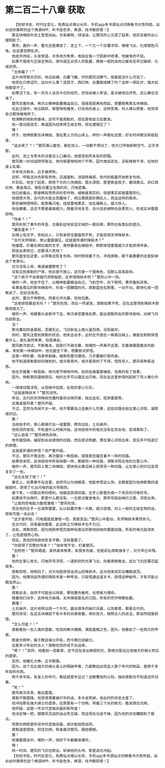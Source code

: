 # 第二百二十八章 获取
        【告知书友，时代在变化，免费站点难以长存，手机app多书源站点切换看书大势所趋，站长给你推荐的这个换源APP，听书音色多、换源、找书都好使！】
       第五块梯田中泥土莹莹灿灿，也有植物，绿油油，让楚风的心又提了起来，他实在被炸出心理阴影了。
       果然，轰的一声，雷光还是爆发了，泥土下，一个又一个白薯浮现，嗖嗖飞出，化成银色闪电，在这里狂劈乱炸。
       他皮开肉绽，头发倒竖，许多地方焦黑，电弧在每一寸肌肤中喷薄，他被电的不轻。
       如果不是成为王级生物后，体内诞生出惊人的能量，换做一般的血肉之躯肯定早已破碎，化成灰烬。
       “太倒霉了！”
       这片地带银光交织，地瓜纵横，白薯飞舞，炸的楚风没脾气，简直是没什么可说了。
       他现在只想诅咒，这叫什么事？连茄子、西红柿、白薯都成精了吗？这样一顿乱炸，强大如他都受不了。
       如果活下去，有一天对人谈及今日的经历，恐怕会被人笑话，差点被地瓜炸死，这么糗也没谁了。
       楚风忍着伤痛，再次以精神能量搬运自己，摇摇晃晃离地而起，想要脱离第五块梯田。
       在此过城中，地瓜跳跃，噼里啪啦撞来，打在他的身上，这种苦难，外人难以想象，他觉得自己都快被电熟了。
       他清晰的闻到肉香味，这可不是席勒的，现在是他自己在散发。
       他一度动摇信念，难道因为经常烤王级生物，现在遭报应了？
       嗖！
       终于，他挣脱第五块梯田，落在更上方的山体上，砰的一声砸在这里，好长时间都没有能起身。
       “逃出来了？！”楚风满心喜悦，躺在地上，一动都不想动了，他大口呼吸新鲜空气，近乎贪婪。
       此时，泥土与草木的淡香没入口鼻间，他感觉前所未有的舒服。
       楚风第一时间运转呼吸法，体内噼里啪啦响个不停，因为电弧还在，没有释放干净，在他的身上乱窜。
       许多地方麻木，近乎被烤熟。
       还好，呼吸法对伤势有奇效，迅速遏制，消弱疼痛感，体内的能量开始修复伤体。
       片刻后，他坐了起来，俯视下方的几块梯田，眉头深锁，那里紫金茄子、碧绿黄瓜、赤红西红柿、黄金南瓜、银色白薯正在跳的欢，闪电密集。
       他已经看出，那是稀有而奇异的农作物，植株是真实的，但是果实却是雷霆所化。
       他很想大骂，古代的大能太恶趣味了，用瓜果蔬菜折腾后人，而且这样的致命。
       那些植物很特别，能聚集闪电，结成雷电果实，挂在植株上，威力惊人。
       他估摸着，这还不算是最强威力，随着天地复苏，估计这些植物也会更惊人，形成五块雷霆田地。
       “传承？！”
       楚风听到了黄牛的传音，也看到这块安全区域的一面石碑，果然也有类似的提示。
       “藏有雷术？”
       石碑上有文字，告知后人，只有承受住雷霆而不死，才能获得天师降妖术。
       “古代天师降妖，常以雷霆镇压，这就是所谓的降妖术？”
       他皱眉，盯着石碑后面的文字，竟然要身处梯田中，默默体悟雷霆威力才能获得传承。
       刚逃出来而已，还要深入死地？
       楚风盘坐在这里，以呼吸法恢复伤体，同时俯视着下方，寻找席勒，眼下最重要的还是斩掉这个老家伙。
       对方没有上来，难道被雷劈死了？
       没有见到席勒的尸体，他总是不放心，这可是一个狠角色，没那么容易毙命。
       “这个疯子不会是碰巧洞悉秘密，在参悟降妖术吧？”楚风心中一惊。
       嗖的一声，他坐不住了，以精神能量搬运自己，飞到空中，向下俯视，果然看到异常。
       有黄金南瓜的那块梯田中，形成一团朦胧的光，席勒盘坐在那里，一动不动，都快化成一团焦炭了，但却没有死。
       此时，雷光不再劈他，而是化作光幕，将他包裹。
       “这老妖怪要逆天吗？！”楚风吃惊，而后一阵紧张，席勒如果不死，还在这里得到降妖术那麻烦就大了。
       嗖的一声，他硬着头皮俯冲下去，再次承受雷电乱劈，抵达席勒所在的那块田地，动用飞剑向前斩去。
       当！
       那光幕如同金属般，坚硬无比，飞剑斩在上面火星四溅，没有破开。
       同时，楚风注意到席勒的状态，他失去右手，此时左手放在一株南瓜秧上，像是在默默体悟着什么，面孔虽然焦黑，但很满足。
       楚风数次尝试，不断轰击，就是打不破光幕，他嗖的一声离开这里，忍着被雷霆轰击的剧痛，来到第一块梯田中，他也盘坐下来，想要尝试参悟。
       这是一种折磨，他身体剧痛，被紫色雷光缠绕，几乎要被打穿肉身。
       他不知道席勒是如何做到的，或许是意外，或许是真的了不得，悟性惊人，楚风有种紧迫感。
       他左手握着一株茄秧，体内骨节噼啪作响，如同在被雷霆锤炼，但真的有了效果。
       因为，挣断第四道枷锁后，他的左手可以蕴生出闪电，现在在这里参悟时起到了惊人催化作用。
       一缕缕纹路浮现，从茄秧中绽放，在他的掌心化形。
       “这就是降妖术？”楚风讶然。
       传说，古代的天师降妖伏魔时喜欢动用符篆，抛出去后，招来雷霆等。
       这难道是符篆？楚风怀疑。
       不过，显然与传闻不太一样，他不需要自己去画什么符篆，这些纹路在他左掌心浮现，凝聚成印记。
       轰！
       当他抬手时，掌心直接打出一道雷霆，劈向远处，土石崩开。
       他惊讶的发现，不知道什么时候开始，这块田地中的电光没有在攻击他，变得柔和了。
       “这么容易？”楚风神色异样。
       他手握茄秧，捕捉到丝丝缕缕的纹路，而后尝试构建，便在掌心浮现出来，其实并不知道它的原理。
       这就是所谓的参悟？他严重怀疑。
       不过，楚风不管这些，再次握另一株茄秧，探查是否蕴含着不一样的纹路。
       结果他发现，这块田地中所有秧都一样，都是同一种纹路，清晰浮现在他的左掌心中。
       嗖的一声，楚风跃上第二块梯田，很快他从黄瓜秧上获得另一种纹路，让左掌心的印记变得复杂了一些。
       “这也太快了吧？！”
       事实上，如果黄牛在这里，自然可以为他解惑，他能参悟这么快，全都是因为他挣断第四道枷锁时，获得了化出闪电的能力导致的。
       接下来，一切都出奇的顺利，他接连获得纹路，左手心那里形成一个奇异的闪电符号。
       如果他不动用时，那里什么都没有，一旦尝试催发电光，那符号就会绚烂之极，浮现出来。
       “让我的控电能力数倍激增！”楚风吃惊。
       现在他的左手一旦凝聚雷霆，比以前要厉害一大截，威力倍增，对上一般的王级生物的话，很有可能一击必杀！
       “这才是开始，闪电威能就激增一倍，真是变态。”楚风心中震动，天师降妖术果然非凡。
       在古代时，异类最怕雷霆，此法称之为降妖术也不为过。
       远处，席勒惊怒，因为他刚参悟完栽种有南瓜的那块田地的雷霆纹路，所有的电光就消失了，让他遗憾而心惊。
       现在，其他四块田地恢复平静，没有雷霆了。
       “你获得了完整的传承？！”他非常不甘，盯着楚风。
       “去死吧！”楚风喝道，虽然身体焦黑，有很多伤痕，但是却比席勒强多了，对方早已半残。
       轰！
       他的左掌心发光，闪电符号浮现，一道刺目的光束飞出，向着席勒轰去，这比飞剑还要迅猛很多。
       席勒惊怒，他明白了，对方彻底获得龙虎山的降妖术，这对他来说实在糟糕透顶。
       因为，他猜测这所谓的降妖术是一种考验，只有悟通这道关卡，获得这种秘传，才有可能占据龙虎山。
       轰！
       席勒反击，自然不可能坐以待毙，哪怕重伤垂死，也想奋力搏命。
       随着他们动手，这块地方崩塌，五块梯田莫名的沉陷，所有的农作物都枯萎。
       轰隆！
       土石崩开，这片地带出现一个大坑，露出很多的破烂兵器，以及骸骨，都是古代的。
       楚风惊讶，在这五块梯田下有许多的异类骨骼，体形庞大，按照古人的说法，那自然就是妖怪。
       “怎么可能？！”
       席勒看到一些人类的遗骸，吃惊的睁大眼睛，满脸震撼之色，因为，他看到了一些西方的甲胄。
       那是光明甲，属于教廷骑士所有，而今都已经破烂。
       这是多少年前的古人？席勒吃惊的说不出话来。
       “嗯？！”突然，他看到一具骸骨，至今还在发出微弱的光，那绝对是远比他强大的骑士死后的遗骨。
       突然，他瞳孔大睁，近乎颤栗。
       因为，这个无比强大的骑士身上的残破甲胄，乃是教廷出现圣人那个年代的制品，是两千多年前的东西。
       两千多年前，有圣人的年代，教廷就曾东征过？这颠覆他的认知，强如席勒也不知道这件旧事。
       “死！”
       楚风再次杀来，轰出雷霆。
       席勒不敢撄锋，他觉得真要被打中的话，多半会死掉，他此时的状态太差了。
       他冲向那名强大骑士的遗骨，在那里有一个剑柄，带着三寸长的断刃，散发银白光辉。
       他怀疑，这是一件古代至强兵器折断所留！
       他决定赌一把，跟楚风交战的话必死无疑，而且现在也逃不掉，因为他的状态糟糕到了极点。
       而那剑柄若是传说中的至强兵器，或许能扭转战局。
       席勒速度很快，抓住剑柄，转身面对楚风，跟他硬撼。
       轰！
       他被雷霆击中，噗的一声，他的下半截躯体爆开。
       噗！
       同一时间，楚风的飞剑也祭出，斩掉他的头颅，那里血光冲起。
       【告知书友，时代在变化，免费站点难以长存，手机app多书源站点切换看书大势所趋，站长给你推荐的这个换源APP，听书音色多、换源、找书都好使！】